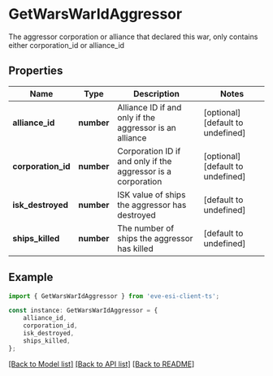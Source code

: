 # GetWarsWarIdAggressor

The aggressor corporation or alliance that declared this war, only contains either corporation_id or alliance_id

## Properties

Name | Type | Description | Notes
------------ | ------------- | ------------- | -------------
**alliance_id** | **number** | Alliance ID if and only if the aggressor is an alliance | [optional] [default to undefined]
**corporation_id** | **number** | Corporation ID if and only if the aggressor is a corporation | [optional] [default to undefined]
**isk_destroyed** | **number** | ISK value of ships the aggressor has destroyed | [default to undefined]
**ships_killed** | **number** | The number of ships the aggressor has killed | [default to undefined]

## Example

```typescript
import { GetWarsWarIdAggressor } from 'eve-esi-client-ts';

const instance: GetWarsWarIdAggressor = {
    alliance_id,
    corporation_id,
    isk_destroyed,
    ships_killed,
};
```

[[Back to Model list]](../README.md#documentation-for-models) [[Back to API list]](../README.md#documentation-for-api-endpoints) [[Back to README]](../README.md)
